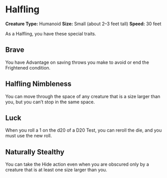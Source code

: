 # Halfling

**Creature Type:** Humanoid
**Size:** Small (about 2–3 feet tall)
**Speed:** 30 feet

As a Halfling, you have these special traits.

## Brave
You have Advantage on saving throws you make to avoid or end the Frightened condition.

## Halfling Nimbleness
You can move through the space of any creature that is a size larger than you, but you can’t stop in the same space.

## Luck
When you roll a 1 on the d20 of a D20 Test, you can reroll the die, and you must use the new roll.

## Naturally Stealthy
You can take the Hide action even when you are obscured only by a creature that is at least one size larger than you.